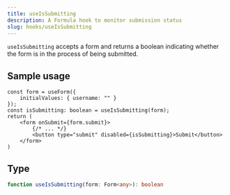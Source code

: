 ```yaml
---
title: useIsSubmitting
description: A Formula hook to monitor submission status
slug: hooks/useIsSubmitting
---
```


`useIsSubmitting` accepts a form and returns a boolean indicating whether the form is in the process of being submitted.

## Sample usage

```tsx
const form = useForm({
    initialValues: { username: "" }
});
const isSubmitting: boolean = useIsSubmitting(form);
return (
    <form onSubmit={form.submit}>
        {/* ... */}
        <button type="submit" disabled={isSubmitting}>Submit</button>
    </form>
)
```

## Type

```typescript
function useIsSubmitting(form: Form<any>): boolean
```
